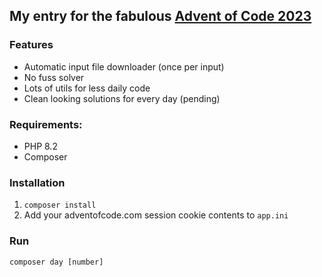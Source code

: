 ## My entry for the fabulous [Advent of Code 2023](https://adventofcode.com/2023/about)

### Features
- Automatic input file downloader (once per input)
- No fuss solver
- Lots of utils for less daily code
- Clean looking solutions for every day (pending)

### Requirements:
- PHP 8.2
- Composer

### Installation
1. `composer install`
2. Add your adventofcode.com session cookie contents to `app.ini`

### Run
`composer day [number]`
